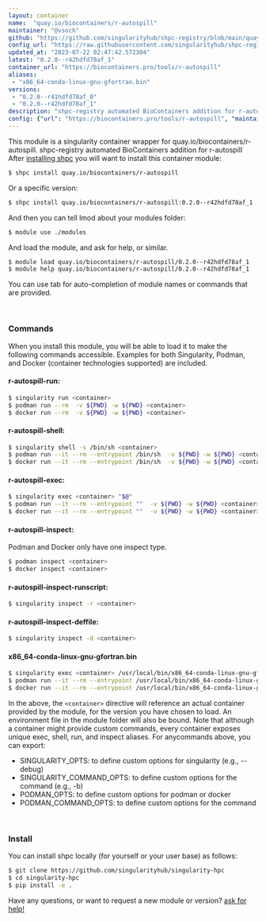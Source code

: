 ```yaml
---
layout: container
name:  "quay.io/biocontainers/r-autospill"
maintainer: "@vsoch"
github: "https://github.com/singularityhub/shpc-registry/blob/main/quay.io/biocontainers/r-autospill/container.yaml"
config_url: "https://raw.githubusercontent.com/singularityhub/shpc-registry/main/quay.io/biocontainers/r-autospill/container.yaml"
updated_at: "2023-07-22 02:47:42.572304"
latest: "0.2.0--r42hdfd78af_1"
container_url: "https://biocontainers.pro/tools/r-autospill"
aliases:
 - "x86_64-conda-linux-gnu-gfortran.bin"
versions:
 - "0.2.0--r41hdfd78af_0"
 - "0.2.0--r42hdfd78af_1"
description: "shpc-registry automated BioContainers addition for r-autospill"
config: {"url": "https://biocontainers.pro/tools/r-autospill", "maintainer": "@vsoch", "description": "shpc-registry automated BioContainers addition for r-autospill", "latest": {"0.2.0--r42hdfd78af_1": "sha256:58ceb51d9990c43a9e7bda7ce2002df11a233f34f85f892535942c07d0ebaffd"}, "tags": {"0.2.0--r41hdfd78af_0": "sha256:c2736578197852807861673c5de59896b2144e8b10f6ef12e0e576e9ea371a3c", "0.2.0--r42hdfd78af_1": "sha256:58ceb51d9990c43a9e7bda7ce2002df11a233f34f85f892535942c07d0ebaffd"}, "docker": "quay.io/biocontainers/r-autospill", "aliases": {"x86_64-conda-linux-gnu-gfortran.bin": "/usr/local/bin/x86_64-conda-linux-gnu-gfortran.bin"}}
---
```


This module is a singularity container wrapper for quay.io/biocontainers/r-autospill.
shpc-registry automated BioContainers addition for r-autospill
After [installing shpc](#install) you will want to install this container module:


```bash
$ shpc install quay.io/biocontainers/r-autospill
```

Or a specific version:

```bash
$ shpc install quay.io/biocontainers/r-autospill:0.2.0--r42hdfd78af_1
```

And then you can tell lmod about your modules folder:

```bash
$ module use ./modules
```

And load the module, and ask for help, or similar.

```bash
$ module load quay.io/biocontainers/r-autospill/0.2.0--r42hdfd78af_1
$ module help quay.io/biocontainers/r-autospill/0.2.0--r42hdfd78af_1
```

You can use tab for auto-completion of module names or commands that are provided.

<br>

### Commands

When you install this module, you will be able to load it to make the following commands accessible.
Examples for both Singularity, Podman, and Docker (container technologies supported) are included.

#### r-autospill-run:

```bash
$ singularity run <container>
$ podman run --rm  -v ${PWD} -w ${PWD} <container>
$ docker run --rm  -v ${PWD} -w ${PWD} <container>
```

#### r-autospill-shell:

```bash
$ singularity shell -s /bin/sh <container>
$ podman run --it --rm --entrypoint /bin/sh  -v ${PWD} -w ${PWD} <container>
$ docker run --it --rm --entrypoint /bin/sh  -v ${PWD} -w ${PWD} <container>
```

#### r-autospill-exec:

```bash
$ singularity exec <container> "$@"
$ podman run --it --rm --entrypoint ""  -v ${PWD} -w ${PWD} <container> "$@"
$ docker run --it --rm --entrypoint ""  -v ${PWD} -w ${PWD} <container> "$@"
```

#### r-autospill-inspect:

Podman and Docker only have one inspect type.

```bash
$ podman inspect <container>
$ docker inspect <container>
```

#### r-autospill-inspect-runscript:

```bash
$ singularity inspect -r <container>
```

#### r-autospill-inspect-deffile:

```bash
$ singularity inspect -d <container>
```


#### x86_64-conda-linux-gnu-gfortran.bin

```bash
$ singularity exec <container> /usr/local/bin/x86_64-conda-linux-gnu-gfortran.bin
$ podman run --it --rm --entrypoint /usr/local/bin/x86_64-conda-linux-gnu-gfortran.bin   -v ${PWD} -w ${PWD} <container> -c " $@"
$ docker run --it --rm --entrypoint /usr/local/bin/x86_64-conda-linux-gnu-gfortran.bin   -v ${PWD} -w ${PWD} <container> -c " $@"
```



In the above, the `<container>` directive will reference an actual container provided
by the module, for the version you have chosen to load. An environment file in the
module folder will also be bound. Note that although a container
might provide custom commands, every container exposes unique exec, shell, run, and
inspect aliases. For anycommands above, you can export:

 - SINGULARITY_OPTS: to define custom options for singularity (e.g., --debug)
 - SINGULARITY_COMMAND_OPTS: to define custom options for the command (e.g., -b)
 - PODMAN_OPTS: to define custom options for podman or docker
 - PODMAN_COMMAND_OPTS: to define custom options for the command

<br>

### Install

You can install shpc locally (for yourself or your user base) as follows:

```bash
$ git clone https://github.com/singularityhub/singularity-hpc
$ cd singularity-hpc
$ pip install -e .
```

Have any questions, or want to request a new module or version? [ask for help!](https://github.com/singularityhub/singularity-hpc/issues)